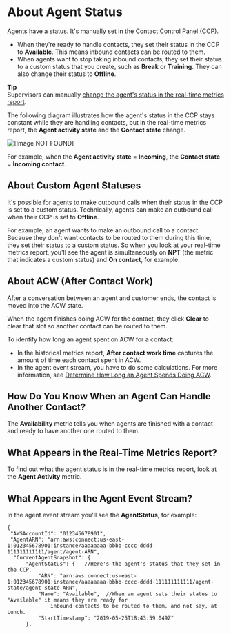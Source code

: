 # About Agent Status<a name="metrics-agent-status"></a>

Agents have a status\. It's manually set in the Contact Control Panel \(CCP\)\. 
+ When they're ready to handle contacts, they set their status in the CCP to **Available**\. This means inbound contacts can be routed to them\.
+ When agents want to stop taking inbound contacts, they set their status to a custom status that you create, such as **Break** or **Training**\. They can also change their status to **Offline**\.

**Tip**  
Supervisors can manually [change the agent's status in the real\-time metrics report](rtm-change-agent-activity-state.md)\. 

The following diagram illustrates how the agent's status in the CCP stays constant while they are handling contacts, but in the real\-time metrics report, the **Agent activity state** and the **Contact state** change\. 

![\[Image NOT FOUND\]](http://docs.aws.amazon.com/connect/latest/adminguide/images/tutorial1-acw-contactstate.png)

For example, when the **Agent activity state** = **Incoming**, the **Contact state** = **Incoming contact**\.

## About Custom Agent Statuses<a name="custom-agent-status"></a>

It's possible for agents to make outbound calls when their status in the CCP is set to a custom status\. Technically, agents can make an outbound call when their CCP is set to **Offline**\. 

For example, an agent wants to make an outbound call to a contact\. Because they don't want contacts to be routed to them during this time, they set their status to a custom status\. So when you look at your real\-time metrics report, you'll see the agent is simultaneously on **NPT** \(the metric that indicates a custom status\) and **On contact**, for example\.

## About ACW \(After Contact Work\)<a name="agent-status-acw"></a>

After a conversation between an agent and customer ends, the contact is moved into the ACW state\.

When the agent finishes doing ACW for the contact, they click **Clear** to clear that slot so another contact can be routed to them\.

To identify how long an agent spent on ACW for a contact:
+ In the historical metrics report, **After contact work time** captures the amount of time each contact spent in ACW\.
+ In the agent event stream, you have to do some calculations\. For more information, see [Determine How Long an Agent Spends Doing ACW](determine-acw-time.md)\.

## How Do You Know When an Agent Can Handle Another Contact?<a name="agent-availability"></a>

The **Availability** metric tells you when agents are finished with a contact and ready to have another one routed to them\.

## What Appears in the Real\-Time Metrics Report?<a name="agent-status-rtm.title"></a>

To find out what the agent status is in the real\-time metrics report, look at the **Agent Activity** metric\.

## What Appears in the Agent Event Stream?<a name="agent-status-in-agent-event-stream"></a>

In the agent event stream you'll see the **AgentStatus**, for example: 

```
{
 "AWSAccountId": "012345678901",
 "AgentARN": "arn:aws:connect:us-east-1:012345678901:instance/aaaaaaaa-bbbb-cccc-dddd-111111111111/agent/agent-ARN",
  "CurrentAgentSnapshot": {
      "AgentStatus": {   //Here's the agent's status that they set in the CCP.  
          "ARN": "arn:aws:connect:us-east-1:012345678901:instance/aaaaaaaa-bbbb-cccc-dddd-111111111111/agent-state/agent-state-ARN",
          "Name": "Available",  //When an agent sets their status to "Available" it means they are ready for
              inbound contacts to be routed to them, and not say, at Lunch.  
          "StartTimestamp": "2019-05-25T18:43:59.049Z"
      },
```